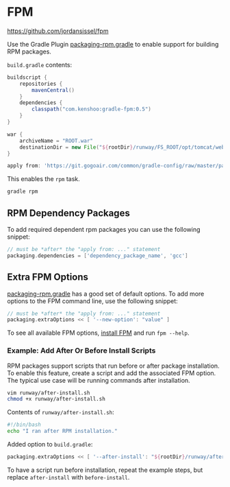 # FPM

https://github.com/jordansissel/fpm

Use the Gradle Plugin [packaging-rpm.gradle](packaging-rpm.gradle) to enable
support for building RPM packages.

`build.gradle` contents:

```gradle
buildscript {
    repositories {
        mavenCentral()
    }
    dependencies {
        classpath("com.kenshoo:gradle-fpm:0.5")
    }
}

war {
    archiveName = "ROOT.war"
    destinationDir = new File("${rootDir}/runway/FS_ROOT/opt/tomcat/webapps")
}

apply from: 'https://git.gogoair.com/common/gradle-config/raw/master/packaging-rpm.gradle'
```

This enables the `rpm` task.

```bash
gradle rpm
```

## RPM Dependency Packages
To add required dependent rpm packages you can use the following snippet:

```gradle
// must be *after* the "apply from: ..." statement
packaging.dependencies = ['dependency_package_name', 'gcc']
```

## Extra FPM Options

[packaging-rpm.gradle](packaging-rpm.gradle) has a good set of default options.
To add more options to the FPM command line, use the following snippet:

```gradle
// must be *after* the "apply from: ..." statement
packaging.extraOptions << [ '--new-option': "value" ]
```

To see all available FPM options, [install
FPM](https://fpm.readthedocs.io/en/latest/installing.html) and run `fpm --help`.

### Example: Add After Or Before Install Scripts

RPM packages support scripts that run before or after package installation. To
enable this feature, create a script and add the associated FPM option. The
typical use case will be running commands after installation.

```bash
vim runway/after-install.sh
chmod +x runway/after-install.sh
```

Contents of `runway/after-install.sh`:

```bash
#!/bin/bash
echo "I ran after RPM installation."
```

Added option to `build.gradle`:

```gradle
packaging.extraOptions << [ '--after-install': "${rootDir}/runway/after-install.sh" ]
```

To have a script run before installation, repeat the example steps, but replace
`after-install` with `before-install`.
